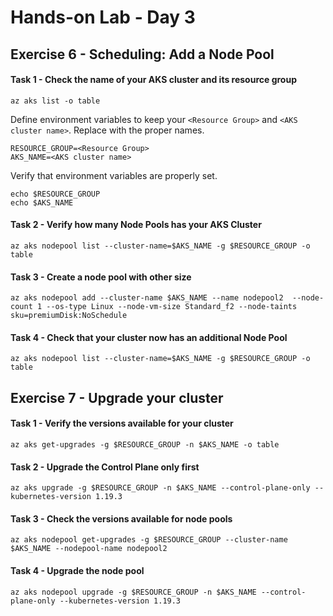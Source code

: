 # Hands-on Lab - Day 3 

## Exercise 6 - Scheduling: Add a Node Pool


#### Task 1 - Check the name of your AKS cluster and its resource group

```
az aks list -o table
```
Define environment variables to keep your `<Resource Group>` and `<AKS cluster name>`. Replace with the proper names. 
```
RESOURCE_GROUP=<Resource Group>
AKS_NAME=<AKS cluster name>
```
Verify that environment variables are properly set.
```
echo $RESOURCE_GROUP
echo $AKS_NAME
```

#### Task 2 - Verify how many Node Pools has your AKS Cluster

```
az aks nodepool list --cluster-name=$AKS_NAME -g $RESOURCE_GROUP -o table
```


#### Task 3 - Create a node pool with other size


```
az aks nodepool add --cluster-name $AKS_NAME --name nodepool2  --node-count 1 --os-type Linux --node-vm-size Standard_f2 --node-taints sku=premiumDisk:NoSchedule
```

#### Task 4 - Check that your cluster now has an additional Node Pool 
```
az aks nodepool list --cluster-name=$AKS_NAME -g $RESOURCE_GROUP -o table
```


## Exercise 7 - Upgrade your cluster

#### Task 1 - Verify the versions available for your cluster  
```
az aks get-upgrades -g $RESOURCE_GROUP -n $AKS_NAME -o table
```

#### Task 2 - Upgrade the Control Plane only first  
```
az aks upgrade -g $RESOURCE_GROUP -n $AKS_NAME --control-plane-only --kubernetes-version 1.19.3
```

#### Task 3 - Check the versions available for node pools
```
az aks nodepool get-upgrades -g $RESOURCE_GROUP --cluster-name $AKS_NAME --nodepool-name nodepool2
```

#### Task 4 - Upgrade the node pool
```
az aks nodepool upgrade -g $RESOURCE_GROUP -n $AKS_NAME --control-plane-only --kubernetes-version 1.19.3
```
